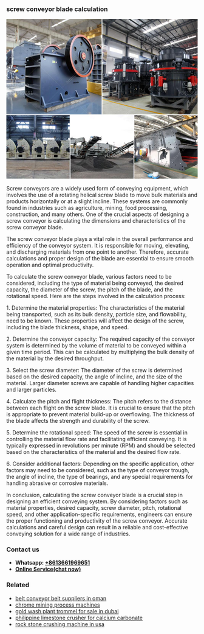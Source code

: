 <h3>screw conveyor blade calculation</h3><img src='1702950449.jpg' alt=''><p>Screw conveyors are a widely used form of conveying equipment, which involves the use of a rotating helical screw blade to move bulk materials and products horizontally or at a slight incline. These systems are commonly found in industries such as agriculture, mining, food processing, construction, and many others. One of the crucial aspects of designing a screw conveyor is calculating the dimensions and characteristics of the screw conveyor blade.</p><p>The screw conveyor blade plays a vital role in the overall performance and efficiency of the conveyor system. It is responsible for moving, elevating, and discharging materials from one point to another. Therefore, accurate calculations and proper design of the blade are essential to ensure smooth operation and optimal productivity.</p><p>To calculate the screw conveyor blade, various factors need to be considered, including the type of material being conveyed, the desired capacity, the diameter of the screw, the pitch of the blade, and the rotational speed. Here are the steps involved in the calculation process:</p><p>1. Determine the material properties: The characteristics of the material being transported, such as its bulk density, particle size, and flowability, need to be known. These properties will affect the design of the screw, including the blade thickness, shape, and speed.</p><p>2. Determine the conveyor capacity: The required capacity of the conveyor system is determined by the volume of material to be conveyed within a given time period. This can be calculated by multiplying the bulk density of the material by the desired throughput.</p><p>3. Select the screw diameter: The diameter of the screw is determined based on the desired capacity, the angle of incline, and the size of the material. Larger diameter screws are capable of handling higher capacities and larger particles.</p><p>4. Calculate the pitch and flight thickness: The pitch refers to the distance between each flight on the screw blade. It is crucial to ensure that the pitch is appropriate to prevent material build-up or overflowing. The thickness of the blade affects the strength and durability of the screw.</p><p>5. Determine the rotational speed: The speed of the screw is essential in controlling the material flow rate and facilitating efficient conveying. It is typically expressed in revolutions per minute (RPM) and should be selected based on the characteristics of the material and the desired flow rate.</p><p>6. Consider additional factors: Depending on the specific application, other factors may need to be considered, such as the type of conveyor trough, the angle of incline, the type of bearings, and any special requirements for handling abrasive or corrosive materials.</p><p>In conclusion, calculating the screw conveyor blade is a crucial step in designing an efficient conveying system. By considering factors such as material properties, desired capacity, screw diameter, pitch, rotational speed, and other application-specific requirements, engineers can ensure the proper functioning and productivity of the screw conveyor. Accurate calculations and careful design can result in a reliable and cost-effective conveying solution for a wide range of industries.</p><h3>Contact us</h3><ul><li><strong>Whatsapp:&nbsp;<a href="https://wa.me/8613661969651">+8613661969651</a></strong></li><li><a href="https://swt.shibang-china.com/?git&amp;zhl&amp;screw conveyor blade calculation"><strong>Online Service(chat now)</strong></a></li></ul><h3>Related</h3><ul><li><a href='belt conveyor belt suppliers in oman.md'>belt conveyor belt suppliers in oman</a></li><li><a href='chrome mining process machines.md'>chrome mining process machines</a></li><li><a href='gold wash plant trommel for sale in dubai.md'>gold wash plant trommel for sale in dubai</a></li><li><a href='philippine limestone crusher for calcium carbonate.md'>philippine limestone crusher for calcium carbonate</a></li><li><a href='rock stone crushing machine in usa.md'>rock stone crushing machine in usa</a></li></ul>